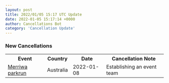 ```yaml
---
layout: post
title: 2022/01/05 15:17 UTC Update
date: 2022-01-05 15:17:14 +0000
author: Cancellations Bot
category: 'Cancellation Update'
---
```


<h3>New Cancellations</h3>
<div class='hscrollable'>
<table style='width: 100%'>
    <tr>
        <th>Event</th>
        <th>Country</th>
        <th>Date</th>
        <th>Cancellation Note</th>
    </tr>
    <tr>
        <td><a href="https://www.parkrun.com.au/merriwa">Merriwa parkrun</a></td>
        <td>Australia</td>
        <td>2022-01-08</td>
        <td>Establishing an event team</td>
    </tr>
</table>
</div>
